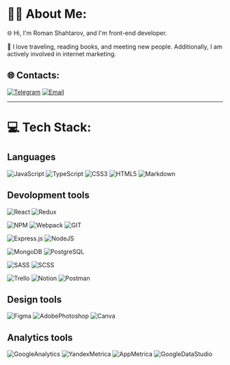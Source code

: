 # 🙋‍♂️ About Me:

🌐 Hi, I'm Roman Shahtarov, and I'm front-end developer.

🔭 I love traveling, reading books, and meeting new people. Additionally, I am actively involved in internet marketing.

## 🌐 Сontacts:

[![Telegram](https://img.shields.io/badge/Telegram-0088CC?style=for-the-badge&logo=telegram&logoColor=white)](https://t.me/shahtarov) [![Email](https://img.shields.io/badge/Email-000000?style=for-the-badge&logo=email&logoColor=white)](mailto:shahtarov-ro@ya.ru)

---

# 💻 Tech Stack:

## Languages

![JavaScript](https://img.shields.io/badge/javascript-%23323330.svg?style=for-the-badge&logo=javascript&logoColor=%23F7DF1E) ![TypeScript](https://img.shields.io/badge/typescript-%23007ACC.svg?style=for-the-badge&logo=typescript&logoColor=white) ![CSS3](https://img.shields.io/badge/css3-%231572B6.svg?style=for-the-badge&logo=css3&logoColor=white) ![HTML5](https://img.shields.io/badge/html5-%23E34F26.svg?style=for-the-badge&logo=html5&logoColor=white) ![Markdown](https://img.shields.io/badge/markdown-%23000000.svg?style=for-the-badge&logo=markdown&logoColor=white)

## Devolopment tools

![React](https://img.shields.io/badge/react-%2320232a.svg?style=for-the-badge&logo=react&logoColor=%2361DAFB) ![Redux](https://img.shields.io/badge/redux-%23593d88.svg?style=for-the-badge&logo=redux&logoColor=white)

![NPM](https://img.shields.io/badge/NPM-CC0000?style=for-the-badge&logo=npm&logoColor=white) ![Webpack](https://img.shields.io/badge/webpack-%238DD6F9.svg?style=for-the-badge&logo=webpack&logoColor=black) ![GIT](https://img.shields.io/badge/Git-F05032?style=for-the-badge&logo=git&logoColor=white)

![Express.js](https://img.shields.io/badge/express.js-%23404d59.svg?style=for-the-badge&logo=express&logoColor=%2361DAFB) ![NodeJS](https://img.shields.io/badge/node.js-6DA55F?style=for-the-badge&logo=node.js&logoColor=white)

![MongoDB](https://img.shields.io/badge/MongoDB-%234ea94b.svg?style=for-the-badge&logo=mongodb&logoColor=white) ![PostgreSQL](https://img.shields.io/badge/PostgreSQL-003366?style=for-the-badge&logo=postgresql&logoColor=white)

![SASS](https://img.shields.io/badge/SASS-hotpink.svg?style=for-the-badge&logo=SASS&logoColor=white) ![SCSS](https://img.shields.io/badge/SCSS-FF69B4?style=for-the-badge&logo=sass&logoColor=white)

![Trello](https://img.shields.io/badge/Trello-%23026AA7.svg?style=for-the-badge&logo=Trello&logoColor=white) ![Notion](https://img.shields.io/badge/Notion-%23000000.svg?style=for-the-badge&logo=notion&logoColor=white) ![Postman](https://img.shields.io/badge/Postman-FF6C37?style=for-the-badge&logo=postman&logoColor=white)

## Design tools

![Figma](https://img.shields.io/badge/figma-%23F24E1E.svg?style=for-the-badge&logo=figma&logoColor=white) ![AdobePhotoshop](https://img.shields.io/badge/Adobe%20Photoshop-1A4876?style=for-the-badge&logo=adobe-photoshop&logoColor=white) ![Canva](https://img.shields.io/badge/Canva-FFD700?style=for-the-badge&logo=canva&logoColor=black)

## Analytics tools

![GoogleAnalytics](https://img.shields.io/badge/Google%20Analytics-F9AB00?style=for-the-badge&logo=google-analytics&logoColor=white) ![YandexMetrica](https://img.shields.io/badge/Yandex%20Metrica-FFD700?style=for-the-badge&logo=yandex&logoColor=black) ![AppMetrica](https://img.shields.io/badge/App%20Metrica-FFD700?style=for-the-badge&logo=yandex&logoColor=black) ![GoogleDataStudio](https://img.shields.io/badge/Google%20Data%20Studio-1A73E8?style=for-the-badge&logo=google-data-studio&logoColor=white)
